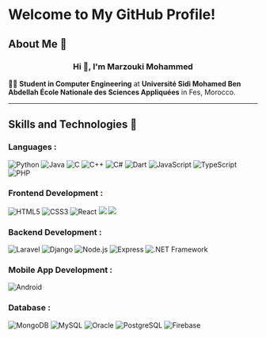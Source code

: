 # Welcome to My GitHub Profile!
## About Me 🌟
<h3 align="center">Hi 👋, I'm Marzouki Mohammed</h3>
👨‍🎓 <strong>Student in Computer Engineering</strong> at <strong>Université Sidi Mohamed Ben Abdellah École Nationale des Sciences Appliquées</strong> in Fes, Morocco.
<hr>

## Skills and Technologies 🚀
### Languages :
![Python](https://img.shields.io/badge/-Python-%233776AB?style=flat-square&logo=python&logoColor=ffffff)
![Java](https://img.shields.io/badge/-Java-%23ED8B00?style=flat-square&logo=java&logoColor=ffffff)
![C](https://img.shields.io/badge/-C-%23A8B9CC?style=flat-square&logo=c&logoColor=ffffff)
![C++](https://img.shields.io/badge/-C++-%2300599C?style=flat-square&logo=cplusplus&logoColor=ffffff)
![C#](https://img.shields.io/badge/-C%23-%239239C2?style=flat-square&logo=csharp&logoColor=ffffff)
![Dart](https://img.shields.io/badge/-Dart-%230175C2?style=flat-square&logo=dart&logoColor=ffffff)
![JavaScript](https://img.shields.io/badge/-JavaScript-%23F7DF1C?style=flat-square&logo=javascript&logoColor=000000&labelColor=%23F7DF1C&color=%23FFCE5A)
![TypeScript](https://img.shields.io/badge/-TypeScript-%23007ACC?style=flat-square&logo=typescript&logoColor=ffffff)
![PHP](https://img.shields.io/badge/-PHP-%23777BB4?style=flat-square&logo=php&logoColor=ffffff)

### Frontend Development :
![HTML5](https://img.shields.io/badge/-HTML5-%23E44D27?style=flat-square&logo=html5&logoColor=ffffff)
![CSS3](https://img.shields.io/badge/-CSS3-%231572B6?style=flat-square&logo=css3)
![React](https://img.shields.io/badge/-React-%2361DAFB?style=flat-square&logo=react&logoColor=000000)
![](https://img.shields.io/badge/-Angular-%23DD0031?style=flat-square&logo=angular&logoColor=ffffff)
![](https://img.shields.io/badge/-Bootstrap-%23563D7C?style=flat-square&logo=bootstrap&logoColor=ffffff)

### Backend Development :
![Laravel](https://img.shields.io/badge/-Laravel-%23FF2D20?style=flat-square&logo=laravel&logoColor=ffffff)
![Django](https://img.shields.io/badge/-Django-%23092E20?style=flat-square&logo=django&logoColor=ffffff)
![Node.js](https://img.shields.io/badge/-Node.js-%23339933?style=flat-square&logo=node.js&logoColor=ffffff)
![Express](https://img.shields.io/badge/-Express.js-%23000000?style=flat-square&logo=express&logoColor=ffffff)
![.NET Framework](https://img.shields.io/badge/-NET%20Framework-%234B7D6A?style=flat-square&logo=.net&logoColor=ffffff)

### Mobile App Development :
![Android](https://img.shields.io/badge/-Android-%2300C851?style=flat-square&logo=android&logoColor=ffffff)

### Database :
![MongoDB](https://img.shields.io/badge/-MongoDB-%2347A248?style=flat-square&logo=mongodb&logoColor=ffffff) 
![MySQL](https://img.shields.io/badge/-MySQL-%234479A1?style=flat-square&logo=mysql&logoColor=ffffff) 
![Oracle](https://img.shields.io/badge/-Oracle-%23F80000?style=flat-square&logo=oracle&logoColor=ffffff) 
![PostgreSQL](https://img.shields.io/badge/-PostgreSQL-%23316192?style=flat-square&logo=postgresql&logoColor=ffffff)
![Firebase](https://img.shields.io/badge/-Firebase-%23FFCB2F?style=flat-square&logo=firebase&logoColor=ffffff)
